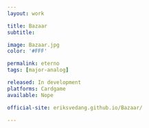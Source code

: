 ```yaml
---
layout: work

title: Bazaar
subtitle:

image: Bazaar.jpg
color: '#FFF'

permalink: eterno
tags: [major-analog]

released: In development
platforms: Cardgame
available: Nope

official-site: eriksvedang.github.io/Bazaar/

---
```

